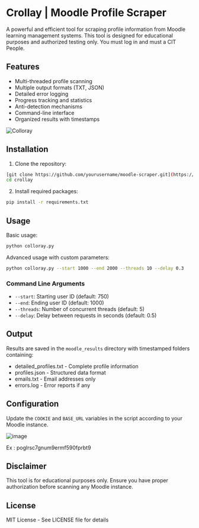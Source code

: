 # Crollay | Moodle Profile Scraper

A powerful and efficient tool for scraping profile information from Moodle learning management systems. This tool is designed for educational purposes and authorized testing only.
You must log in and must a CIT People.

## Features

- Multi-threaded profile scanning
- Multiple output formats (TXT, JSON)
- Detailed error logging
- Progress tracking and statistics
- Anti-detection mechanisms
- Command-line interface
- Organized results with timestamps

![Colloray](https://github.com/user-attachments/assets/d982a53e-8678-4c3b-b8a4-eefb3b15df57)


## Installation



1. Clone the repository:
```bash
[git clone https://github.com/yourusername/moodle-scraper.git](https://github.com/ebenhaezer19/crollay.git)
cd crollay
```

2. Install required packages:
```bash
pip install -r requirements.txt
```

## Usage

Basic usage:
```bash
python colloray.py
```

Advanced usage with custom parameters:
```bash
python colloray.py --start 1000 --end 2000 --threads 10 --delay 0.3
```

### Command Line Arguments

- `--start`: Starting user ID (default: 750)
- `--end`: Ending user ID (default: 1000)
- `--threads`: Number of concurrent threads (default: 5)
- `--delay`: Delay between requests in seconds (default: 0.5)

## Output

Results are saved in the `moodle_results` directory with timestamped folders containing:
- detailed_profiles.txt - Complete profile information
- profiles.json - Structured data format
- emails.txt - Email addresses only
- errors.log - Error reports if any

## Configuration

Update the `COOKIE` and `BASE_URL` variables in the script according to your Moodle instance.

![image](https://github.com/user-attachments/assets/16f406eb-c65f-4141-ab36-02a7d512c6be)

Ex : poglrsc7gnum9ermf590fprbt9


## Disclaimer

This tool is for educational purposes only. Ensure you have proper authorization before scanning any Moodle instance.

## License

MIT License - See LICENSE file for details
